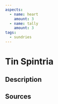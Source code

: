 ```yaml
---
aspects: 
  - name: heart
    amount: 3
  - name: tally
    amount: 3
tags:
  - sundries
---
```

# Tin Spintria
## Description

## Sources

